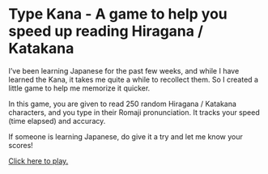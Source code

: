 Type Kana - A game to help you speed up reading Hiragana / Katakana
=========

I’ve been learning Japanese for the past few weeks, and while I have learned the Kana, it takes me quite a while to recollect them. So I created a little game to help me memorize it quicker.

In this game, you are given to read 250 random Hiragana / Katakana characters, and you type in their Romaji pronunciation. It tracks your speed (time elapsed) and accuracy.

If someone is learning Japanese, do give it a try and let me know your scores!

[Click here to play.](https://votecharlie.com/projects/typekana/)
